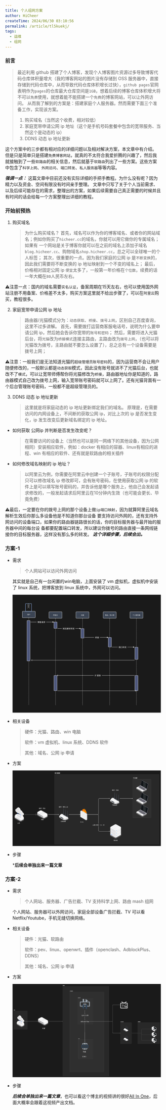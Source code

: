 ```yaml
---
title: 个人组网方案
author: HiCheer
createTime: 2024/06/30 03:10:56
permalink: /article/tl5kuekj/
tags:
  - 运维
  - 组网
---
```


### 前言

> 最近利用 github 搭建了个人博客，发现个人博客图片资源过多导致博客代码仓库体积量增大（我的博客网站的图片没有存储到 OSS 服务器中，直接存储到代码仓库中，从而导致代码仓库体积增长过快），`github pages`官网表明作为`pages`的仓库最大仓库空间是`1GB`，想着后续的博客仓库体积增大将不可以`免费`使用，就想着能不能搭建一个`免费`的博客网站，可以让外网访问。
> 从而我了解到的方案是：搭建家庭个人服务器。然而需要下面三个准备工作，实现该方案。
> 1. 购买域名（当然这个收费，相对较低）
> 2. 家庭宽带申请公网 ip 地址（这个是手机号码套餐中包含的宽带服务、当然这个是动态的 ip）
> 3. DDNS 动态 ip 地址更新

这个方案中的三步都有相对应的详细问题以及相对解决方案，本文章中有介绍。
但是只是简单只是搭建`免费博客网站`，就真的不太符合我爱折腾的兴趣了，然后我就接触到了一些`软路由`的相关信息，然后就基于`软路由`列出了一些方案。这些方案中包含了`科学上网`、`外网访问`、`端口转发`、`私人服务器`等等内容。

***强调一点：*** 这篇文章中目前还没有实际详细的手把手教程。为什么没有呢？因为精力以及资金、空间有限没有时间亲手整理。
文章中只写了关于个人当前需求、以及后续可能存在的需求，整理出的方案，如果后续需要自己真正需要的时候并且有时间的话会给每一个方案整理出详细的教程。

### 开始前预热

1. 购买域名
   > 为什么购买域名？
   > 首先，域名可以作为你的博客域名、或者你的网站域名；例如你购买了`hicheer.cc`的域名，你就可以用它做你的专属域名；如果有				一个网站是关于博客你就可以在之前的域名上添加子域名`blog.hicheer.cc`、购物域名`shop.hicheer.cc`，总之可以全球唯一的个人标签；
   > 其次，很重要的一点。因为我们家庭的公网 ip 是`不断变换`的，因此我们需要将不断变换的 ip 地址映射到一个不变的域名上；
   > 最后，价格相对固定公网 ip `便宜`太多了，一般第一年价格在`个位数`，续费的话一年大概在`80`人民币左右。

⚠️注意一点：国内的域名需要`实名认证`，备案周期在15天左右，也可以使用国外网站注册不用备案、价格差不太多，购买方案这里就不给出步骤了，可以在`阿里云`购买，教程很多。

2. 家庭宽带申请公网 ip 地址
   > 路由器/光猫模式分为：`动态获取`、`桥接`、`拨号上网`，区别自己百度查询，这里不过多讲解。
   > 首先，需要拨打运营商客服电话号，说明为什么要申请公网 ip，然后她会告诉你宽带的`账号和密码`；
   > 然后，需要将进入光猫后台，将`光猫`改为`桥接模式`连接主路由，主路由改为`拨号上网`，（也可以将光猫改为拨号，主路由就不要怎么设置了），总之总有一个设备需要是拨号上网；

⚠️注意：一般我们是无法知道光猫的`超级管理员账号密码`的，因为运营商不会让用户随便修改的，一般默认都是`动态获取`模式，因此没有账号就进不了光猫后台，也就改不了`模式`，可以让宽带师傅帮你将光猫修改为`桥接`，路由器地址你是知道的，路由器模式自己改为拨号上网，输入宽带账号密码就可以上网了。还有光猫背面有一个后台管理账号密码，一般都不是超级管理员的。

3. DDNS 动态 ip 地址更新
   > 这里就是将家庭动态的 ip 地址更新绑定我们的域名。
   > 原理是，在需要访问的内网设备上，不间断的获取公网 ip，对比上次的 ip 是否发生变化，ip 发生改变后更新域名绑定的 ip 地址。
  - 如何获取 公网ip 并判断是否发生改变呢？
    > 在需要访问的设备上（当然也可以是同一网络下的其他设备，因为公网相同）安装相应软件，例如：docker 有相应的容器、linux有相应的进程、win 有相应的软件、还有就是软路由的相关插件
  - 如何修改域名映射的 ip 地址？
    > 以阿里云为例，你需要在阿里云中创建一个子账号，子账号的权限分配只可以修改域名 ip 修改即可，会有账号密码，在使用获取公网 ip 的软件上是可以填写账号密码的，并告诉他是哪个服务上，他自己会发起请求修改的，一般发起请求后阿里云在10分钟内生效（也可能会更长、毕竟免费）

⚠️最后，一定要在你的拨号上网的那个设备上做`ip端口映射`，因为就算阿里云域名解析生效后你那么多设备他是不知道你那台设备
要支持访问外网的，还有支持外网访问的设备端口，如果你的路由器链路很长的话，你的目标服务器与最开始的服务器中间的每台设
备都要配置端口转发，所以建议你拨号的路由直接一条网线链接你的目标服务器，这样没有那么多的转发。
***这个详细步骤，后续会出。***

### 方案-1

- 需求

  > 个人网站可以访问外网访问

  其实就是自己有一台闲置的win电脑，上面安装了 vm 虚拟机，虚拟机中安装了 linux 系统，把博客放到 linux 系统中，外网可以访问。

  ![image-20240630051257331](assets/image-20240630051257331.png)


- 相关设备

  > 硬件：光猫、路由、win 电脑
  >
  > 软件：vm 虚拟机、linux 系统、DDNS 软件
  >
  > 其他：域名、公网 ip 申请

- 方案

  ![image-20240630051421558](assets/image-20240630051421558.png)


- 步骤

  ***后续会单独出来一篇文章**

### 方案-2

- 需求

  > 个人网站、服务器、广告拦截、TV 支持科学上网、路由 mash 组网

  个人网站、服务器可以外网访问，家庭全部设备广告拦截、TV 可以看 Netflix/Youtube，手机无缝切换网络。

- 相关设备

  > 硬件：光猫、软路由
  >
  > 软件：pev、linux、openwrt、插件（openclash、AdblockPlus、DDNS）
  >
  > 其他：域名、公网 ip 申请

- 方案

  ![image-20240630054812597](assets/image-20240630054812597.png)


- 步骤

  ***后续会单独出来一篇文章***，也可以看这个博主的视频讲的很好[All In One](https://www.bilibili.com/video/BV1bc411v7A3/?spm_id_from=333.880.my_history.page.click&vd_source=e8f24299dc23758c11d7829b53bac4bc)，后面大概率会跟着这视频产出文档。

